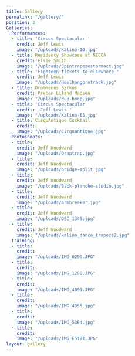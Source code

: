 ```yaml
---
title: Gallery
permalink: "/gallery/"
position: 2
Galleries:
  Performances:
  - title: 'Circus Spectacular '
    credit: Jeff Lewis
    image: "/uploads/Kalina-10.jpg"
  - title: Residency Showcase at NECCA
    credit: Elsie Smith
    image: "/uploads/Spintrapezestormact.jpg"
  - title: 'Eighteen tickets to elsewhere '
    credit: Jeff Lewis
    image: "/uploads/Heelhangprotrack.jpg"
  - title: Drommenes Sirkus
    credit: Preben Liland Madsen
    image: "/uploads/duo-hoop.jpg"
  - title: 'Circus Spectacular '
    credit: 'Jeff Lewis '
    image: "/uploads/Kalina-65.jpg"
  - title: CirquAntique Cocktail
    credit: 
    image: "/uploads/Cirquantique.jpg"
  Photoshoots:
  - title: 
    credit: Jeff Woodward
    image: "/uploads/Draptrap.jpg"
  - title: 
    credit: Jeff Woodward
    image: "/uploads/bridge-split.jpg"
  - title: 
    credit: Jeff Woodward
    image: "/uploads/Back-planche-studio.jpg"
  - title: 
    credit: Jeff Woodward
    image: "/uploads/armbreaker.jpg"
  - title: 
    credit: Jeff Woodward
    image: "/uploads/DSC_1345.jpg"
  - title: 
    credit: Jeff Woodward
    image: "/uploads/kalina_dance_trapeze2.jpg"
  Training:
  - title: 
    credit: 
    image: "/uploads/IMG_0290.JPG"
  - title: 
    credit: 
    image: "/uploads/IMG_1298.JPG"
  - title: 
    credit: 
    image: "/uploads/IMG_4091.JPG"
  - title: 
    credit: 
    image: "/uploads/IMG_4955.jpg"
  - title: 
    credit: 
    image: "/uploads/IMG_5364.jpg"
  - title: 
    credit: 
    image: "/uploads/IMG_E5191.JPG"
layout: gallery
---
```


